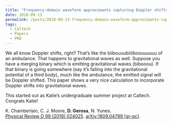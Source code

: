 ```yaml
---
title: "Frequency-domain waveform approximants capturing Doppler shifts"
date: 2018-09-13
permalink: /posts/2018-09-13-frequency-domain-waveform-approximants-capturing-doppler-shifts
tags:
  - Caltech
  - Papers
  - PRD
---
```


We all know Doppler shifts, right? That’s like the biibouuubiiiiboouuuuuu of an ambulance. That happens to gravitational waves as well. Suppose you have a merging binary which is emitting gravitational waves (bibooou). If that binary is going somewhere (say it’s falling into the gravitational potential of a third body), much like the ambulance, the emitted signal will be Doppler shifted. This paper shows a very nice calculation to incorporate Doppler shifts into gravitational waves.

This started out as Katie’s undergraduate summer project at Caltech. Congrats Katie!

K. Chamberlain, C. J. Moore, **D. Gerosa**, N. Yunes.\
[Physical Review D 99 (2019) 024025](https://journals.aps.org/prd/abstract/10.1103/PhysRevD.99.024025). [arXiv:1809.04799 [gr-qc]](https://arxiv.org/abs/1809.04799).